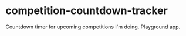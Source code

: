 # competition-countdown-tracker
Countdown timer for upcoming competitions I'm doing. Playground app.
